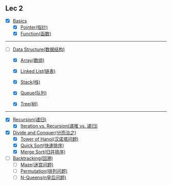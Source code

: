## Lec 2

- [x] [Basics](../paves/basics/basics.md)
  - [x] [Pointer(指针)](../paves/basics/pointer.md)
  - [x] [Function(函数)](../paves/basics/function_n_scope.md)

---

- [ ] [Data Structure(数据结构)](../paves/data_structure/data_structure.md)
  - [x] [Array(数组)](../paves/data_structure/array.md)
  - [x] [Linked List(链表)](../paves/data_structure/linked-list.md)

  - [x] [Stack(栈)](../paves/data_structure/stack.md)
  - [x] [Queue(队列)](../paves/data_structure/queue.md)

  - [x] [Tree(树)](../paves/data_structure/tree.md)

---

- [x] [Recursion(递归)](../paves/algorithms/recursion.md)
  - [x] [Iteration vs. Recursion(递推 vs. 递归)](../paves/algorithms/iteration_vs_recursion.md)

- [x] [Divide and Conquer(分而治之)](../paves/algorithms/divide_n_conquer.md)
  - [x] [Tower of Hanoi(汉诺塔问题)](../code/examples/tower_of_hanoi.md)
  - [x] [Quick Sort(快速排序)](../code/examples/quick_sort.md)
  - [x] [Merge Sort(归并排序)](../code/examples/merge_sort.md)

- [ ] [Backtracking(回溯)](../paves/algorithms/backtracking.md)
  - [ ] [Maze(迷宫问题)](../code/examples/maze.md)
  - [ ] [Permutation(排列问题)](../code/examples/permutation.md)
  - [ ] [N-Queens(n皇后问题)](../code/examples/n-queens.md)